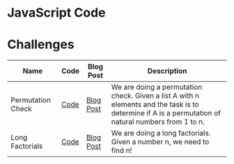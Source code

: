 JavaScript Code
================

# Challenges
| Name    | Code   | Blog Post                                                                   |Description|
|--------------------------------|--------------|-----------------------------------------------------------------------------|-----------|
| Permutation Check| [Code](src/permutation_check.js) | [Blog Post](https://www.mmusangeya.com/posts/code-corner-permutation-check) |We are doing a permutation check. Given a list A with n elements and the task is to determine if A is a permutation of natural numbers from 1 to n.|
|Long Factorials|[Code](src/long_factorials.js) | [Blog Post](https://www.mmusangeya.com/posts/code-corner-long-factorials) |We are doing a long factorials. Given a number n, we need to find n!|
